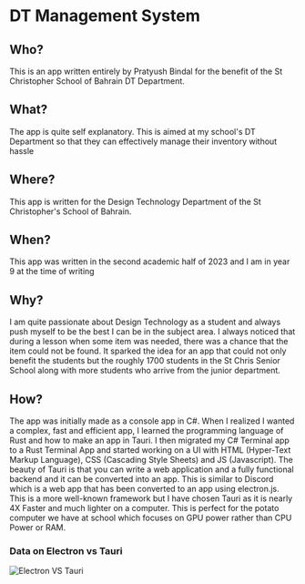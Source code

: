 # DT Management System
## Who?
This is an app written entirely by Pratyush Bindal for the benefit of the St Christopher School of Bahrain DT Department.
## What?
The app is quite self explanatory. This is aimed at my school's DT Department so that they can effectively manage their inventory without hassle
## Where?
This app is written for the Design Technology Department of the St Christopher's School of Bahrain.  
## When?
This app was written in the second academic half of 2023 and I am in year 9 at the time of writing
## Why?
I am quite passionate about Design Technology as a student and always push myself to be the best I can be in the subject area. I always noticed that during a lesson when some item was needed, there was a chance that the item could not be found. It sparked the idea for an app that could not only benefit the students but the roughly 1700 students in the St Chris Senior School along with more students who arrive from the junior department.
## How?
The app was initially made as a console app in C#. When I realized I wanted a complex, fast and efficient app, I learned the programming language of Rust and how to make an app in Tauri. I then migrated my C# Terminal app to a Rust Terminal App and started working on a UI with HTML (Hyper-Text Markup Language), CSS (Cascading Style Sheets) and JS (Javascript). The beauty of Tauri is that you can write a web application and a fully functional backend and it can be converted into an app. This is similar to Discord which is a web app that has been converted to an app using electron.js. This is a more well-known framework but I have chosen Tauri as it is nearly 4X Faster and much lighter on a computer. This is perfect for the potato computer we have at school which focuses on GPU power rather than CPU Power or RAM.
### Data on Electron vs Tauri
![Electron VS Tauri](https://miro.medium.com/v2/resize:fit:1106/1*w2oNdWMobAYA2i4bheThAQ.png)